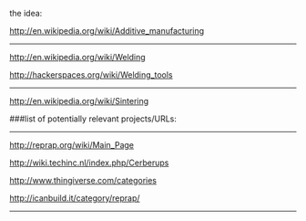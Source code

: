 the idea:

http://en.wikipedia.org/wiki/Additive_manufacturing

******************

http://en.wikipedia.org/wiki/Welding

http://hackerspaces.org/wiki/Welding_tools

***********************

http://en.wikipedia.org/wiki/Sintering



###list of potentially relevant projects/URLs:

****************************

http://reprap.org/wiki/Main_Page

http://wiki.techinc.nl/index.php/Cerberups

http://www.thingiverse.com/categories

http://icanbuild.it/category/reprap/

***********************

